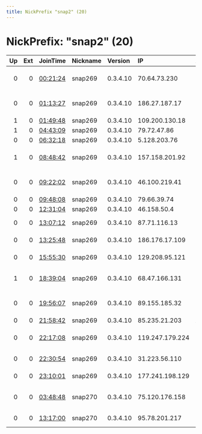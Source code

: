 ```yaml
---
title: NickPrefix "snap2" (20)
---
```


# NickPrefix: "snap2" (20)

|   Up |   Ext | JoinTime                                                                                            | Nickname   | Version   | IP              | AS                                       | CC   |   ORp |   Dirp | OS    | Contact   |   eFamMembers |
|-----:|------:|:----------------------------------------------------------------------------------------------------|:-----------|:----------|:----------------|:-----------------------------------------|:-----|------:|-------:|:------|:----------|--------------:|
|    0 |     0 | [00:21:24](https://metrics.torproject.org/rs.html#details/4C33D9467A7C2569425C53DBAD794133D60525D6) | snap269    | 0.3.4.10  | 70.64.73.230    | Shaw Communications Inc.                 | ca   | 38543 |      0 | Linux | None      |             1 |
|    0 |     0 | [01:13:27](https://metrics.torproject.org/rs.html#details/3166DDB091667001EB96A09B81E99A98E6CB7F59) | snap269    | 0.3.4.10  | 186.27.187.17   | EMPRESAS MUNICIPALES DE CALI E.I.C.E. E. | co   | 43499 |      0 | Linux | None      |             1 |
|    1 |     0 | [01:49:48](https://metrics.torproject.org/rs.html#details/32EDB0F4C2A72BAD9DC27B209835A20C809FE75A) | snap269    | 0.3.4.10  | 109.200.130.18  | LLC crelcom                              | ua   | 38683 |      0 | Linux | None      |             1 |
|    1 |     0 | [04:43:09](https://metrics.torproject.org/rs.html#details/632585AFCA01C0A1F1C4243C64DDEDA0F59745F9) | snap269    | 0.3.4.10  | 79.72.47.86     | Tiscali UK Limited                       | gb   | 46177 |      0 | Linux | None      |             1 |
|    0 |     0 | [06:32:18](https://metrics.torproject.org/rs.html#details/D627391733345644317BC0FFCD8126F724E11D6D) | snap269    | 0.3.4.10  | 5.128.203.76    | Novotelecom Ltd                          | ru   | 34091 |      0 | Linux | None      |             1 |
|    1 |     0 | [08:48:42](https://metrics.torproject.org/rs.html#details/75928FBC6A2752ADD9BBFE5AB06476B13A852CC8) | snap269    | 0.3.4.10  | 157.158.201.92  | Silesian University of Technology, Compu | pl   | 46085 |      0 | Linux | None      |             1 |
|    0 |     0 | [09:22:02](https://metrics.torproject.org/rs.html#details/5FC74F474CE391769260E3EC982C558636B2EF5F) | snap269    | 0.3.4.10  | 46.100.219.41   | Iran Telecommunication Company PJS       | ir   | 43989 |      0 | Linux | None      |             1 |
|    0 |     0 | [09:48:08](https://metrics.torproject.org/rs.html#details/F0B238C29241C7A305A7D0D2A4D3A7764805C999) | snap269    | 0.3.4.10  | 79.66.39.74     | Tiscali UK Limited                       | gb   | 33029 |      0 | Linux | None      |             1 |
|    0 |     0 | [12:31:04](https://metrics.torproject.org/rs.html#details/810F3F0EF70BF83664D68324EC929AEBBF095256) | snap269    | 0.3.4.10  | 46.158.50.4     | Rostelecom                               | ru   | 40923 |      0 | Linux | None      |             1 |
|    0 |     0 | [13:07:12](https://metrics.torproject.org/rs.html#details/5C06EA3F7DD7BC1747ABFE1FE36F2AC20882C1CA) | snap269    | 0.3.4.10  | 87.71.116.13    | B Communications Ltd                     | il   | 45999 |      0 | Linux | None      |             1 |
|    0 |     0 | [13:25:48](https://metrics.torproject.org/rs.html#details/0801898714F829C7D9B3F62EA3E7DAA2E6E8F9FD) | snap269    | 0.3.4.10  | 186.176.17.109  | MILLICOM CABLE COSTA RICA S.A.           | cr   | 45005 |      0 | Linux | None      |             1 |
|    0 |     0 | [15:55:30](https://metrics.torproject.org/rs.html#details/42940E60A34C3F4C2F3690D956DD04C3B4BE48C9) | snap269    | 0.3.4.10  | 129.208.95.121  | Saudi Telecom Company JSC                | sa   | 40583 |      0 | Linux | None      |             1 |
|    1 |     0 | [18:39:04](https://metrics.torproject.org/rs.html#details/419EF8F53E931FC8719B73E8834B3A2A8A5379B6) | snap269    | 0.3.4.10  | 68.47.166.131   | Comcast Cable Communications, LLC        | us   | 45071 |      0 | Linux | None      |             1 |
|    0 |     0 | [19:56:07](https://metrics.torproject.org/rs.html#details/9A5B58F2A75822E48B58E2D6BBEF4168308C00B7) | snap269    | 0.3.4.10  | 89.155.185.32   | Nos Comunicacoes, S.A.                   | pt   | 42207 |      0 | Linux | None      |             1 |
|    0 |     0 | [21:58:42](https://metrics.torproject.org/rs.html#details/BAE8DABBE4BE0F8FABB9900F076551D13F4208C7) | snap269    | 0.3.4.10  | 85.235.21.203   | A3 Sverige AB                            | se   | 39917 |      0 | Linux | None      |             1 |
|    0 |     0 | [22:17:08](https://metrics.torproject.org/rs.html#details/9AF2B0DCCB276F440561FDFB7D22F1B7F61605D6) | snap269    | 0.3.4.10  | 119.247.179.224 | Hong Kong Broadband Network Ltd.         | hk   | 34019 |      0 | Linux | None      |             1 |
|    0 |     0 | [22:30:54](https://metrics.torproject.org/rs.html#details/22212EC0EB5A453E19182F44FCD690793EC29F24) | snap269    | 0.3.4.10  | 31.223.56.110   | TurkNet Iletisim Hizmetleri A.S          | tr   | 41065 |      0 | Linux | None      |             1 |
|    0 |     0 | [23:10:01](https://metrics.torproject.org/rs.html#details/DD6A5D27AE18A42D1DAF59AE56DA04D1797E4F77) | snap269    | 0.3.4.10  | 177.241.198.129 | Mega Cable, S.A. de C.V.                 | mx   | 36797 |      0 | Linux | None      |             1 |
|    0 |     0 | [03:48:48](https://metrics.torproject.org/rs.html#details/9A9838D68FF9FB15046FC73D39FDB1EBE9405888) | snap270    | 0.3.4.10  | 75.120.176.158  | CenturyLink Communications, LLC          | us   | 36581 |      0 | Linux | None      |             1 |
|    0 |     0 | [13:17:00](https://metrics.torproject.org/rs.html#details/BD43755D4BFD6EED62F7569C61059C7D5E35E7D4) | snap270    | 0.3.4.10  | 95.78.201.217   | JSC ER-Telecom Holding                   | ru   | 46671 |      0 | Linux | None      |             1 |
